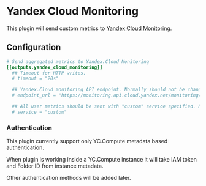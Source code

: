 # Yandex Cloud Monitoring

This plugin will send custom metrics to [Yandex Cloud Monitoring](https://cloud.yandex.com/services/monitoring).

## Configuration

```toml
# Send aggregated metrics to Yandex.Cloud Monitoring
[[outputs.yandex_cloud_monitoring]]
  ## Timeout for HTTP writes.
  # timeout = "20s"

  ## Yandex.Cloud monitoring API endpoint. Normally should not be changed
  # endpoint_url = "https://monitoring.api.cloud.yandex.net/monitoring/v2/data/write"

  ## All user metrics should be sent with "custom" service specified. Normally should not be changed
  # service = "custom"
```

### Authentication

This plugin currently support only YC.Compute metadata based authentication.

When plugin is working inside a YC.Compute instance it will take IAM token and Folder ID from instance metadata.

Other authentication methods will be added later.
